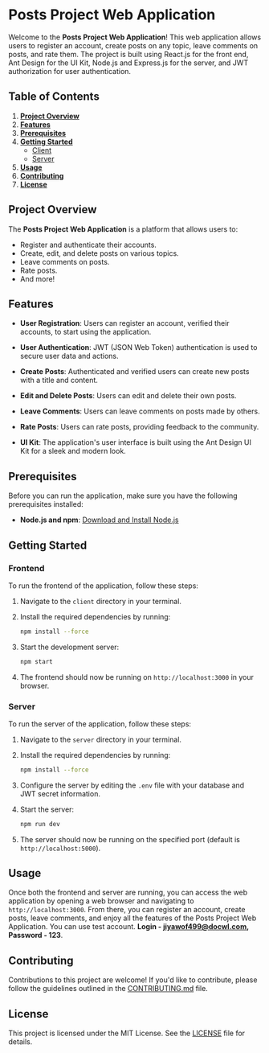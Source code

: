 # Posts Project Web Application

Welcome to the **Posts Project Web Application**! This web application allows users to register an account, create posts on any topic, leave comments on posts, and rate them. The project is built using React.js for the front end, Ant Design for the UI Kit, Node.js and Express.js for the server, and JWT authorization for user authentication.

## Table of Contents

1. [**Project Overview**](#project-overview)
2. [**Features**](#features)
3. [**Prerequisites**](#prerequisites)
4. [**Getting Started**](#getting-started)
    - [Client](#client)
    - [Server](#server)
5. [**Usage**](#usage)
6. [**Contributing**](#contributing)
7. [**License**](#license)

## Project Overview

The **Posts Project Web Application** is a platform that allows users to:

- Register and authenticate their accounts.
- Create, edit, and delete posts on various topics.
- Leave comments on posts.
- Rate posts.
- And more!

## Features

- **User Registration**: Users can register an account, verified their accounts, to start using the application.

- **User Authentication**: JWT (JSON Web Token) authentication is used to secure user data and actions.

- **Create Posts**: Authenticated and verified users can create new posts with a title and content.

- **Edit and Delete Posts**: Users can edit and delete their own posts.

- **Leave Comments**: Users can leave comments on posts made by others.

- **Rate Posts**: Users can rate posts, providing feedback to the community.

- **UI Kit**: The application's user interface is built using the Ant Design UI Kit for a sleek and modern look.

## Prerequisites

Before you can run the application, make sure you have the following prerequisites installed:

- **Node.js and npm**: [Download and Install Node.js](https://nodejs.org/)

## Getting Started

### Frontend

To run the frontend of the application, follow these steps:

1. Navigate to the `client` directory in your terminal.

2. Install the required dependencies by running:

    ```bash
    npm install --force
    ```

3. Start the development server:

    ```bash
    npm start
    ```

4. The frontend should now be running on `http://localhost:3000` in your browser.

### Server

To run the server of the application, follow these steps:

1. Navigate to the `server` directory in your terminal.

2. Install the required dependencies by running:

    ```bash
    npm install --force
    ```

3. Configure the server by editing the `.env` file with your database and JWT secret information.

4. Start the server:

    ```bash
    npm run dev
    ```

5. The server should now be running on the specified port (default is `http://localhost:5000`).

## Usage

Once both the frontend and server are running, you can access the web application by opening a web browser and navigating to `http://localhost:3000`. From there, you can register an account, create posts, leave comments, and enjoy all the features of the Posts Project Web Application. You can use test account. **Login - jiyawof499@docwl.com, Password - 123**.

## Contributing

Contributions to this project are welcome! If you'd like to contribute, please follow the guidelines outlined in the [CONTRIBUTING.md](CONTRIBUTING.md) file.

## License

This project is licensed under the MIT License. See the [LICENSE](LICENSE) file for details.
